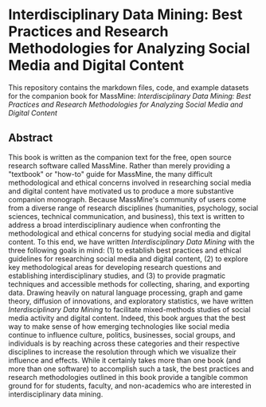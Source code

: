 # Interdisciplinary Data Mining: Best Practices and Research Methodologies for Analyzing Social Media and Digital Content
This repository contains the markdown files, code, and example datasets for the companion book for MassMine: *Interdisciplinary Data Mining: Best Practices and Research Methodologies for Analyzing Social Media and Digital Content*

## Abstract
This book is written as the companion text for the free, open source research software called MassMine. Rather than merely providing a "textbook" or "how-to" guide for MassMine, the many difficult methodological and ethical concerns involved in researching social media and digital content have motivated us to produce a more substantive companion monograph. Because MassMine's community of users come from a diverse range of research disciplines (humanities, psychology, social sciences, technical communication, and business), this text is written to address a broad interdisciplinary audience when confronting the methodological and ethical concerns for studying social media and digital content. To this end, we have written *Interdisciplinary Data Mining* with the three following goals in mind: (1) to establish best practices and ethical guidelines for researching social media and digital content, (2) to explore key methodological areas for developing research questions and establishing interdisciplinary studies, and (3) to provide pragmatic techniques and accessible methods for collecting, sharing, and exporting data. Drawing heavily on natural language processing, graph and game theory, diffusion of innovations, and exploratory statistics, we have written *Interdisciplinary Data Mining* to facilitate mixed-methods studies of social media activity and digital content. Indeed, this book argues that the best way to make sense of how emerging technologies like social media continue to influence culture, politics, businesses, social groups, and individuals is by reaching across these categories and their respective disciplines to increase the resolution through which we visualize their influence and effects. While it certainly takes more than one book (and more than one software) to accomplish such a task, the best practices and research methodologies outlined in this book provide a tangible common ground for for students, faculty, and non-academics who are interested in interdisciplinary data mining.
